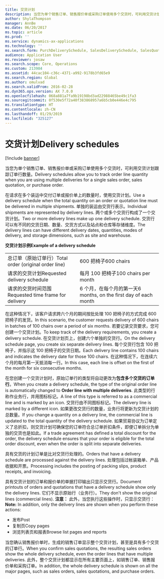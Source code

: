 ```yaml
---
title: 交货计划
description: 当您为单个销售订单、销售报价单或采购订单使用多个交货时，可利用交货计划跟踪订单行数量。
author: ShylaThompson
manager: AnnBe
ms.date: 06/20/2017
ms.topic: article
ms.prod: ''
ms.service: dynamics-ax-applications
ms.technology: ''
ms.search.form: PurchDeliverySchedule, SalesDeliverySchedule, SalesQuotationDeliverySchedule
audience: Application User
ms.reviewer: josaw
ms.search.scope: Core, Operations
ms.custom: 213984
ms.assetid: 44cac104-c36c-4371-a992-9178b3fd65e9
ms.search.region: Global
ms.author: omulvad
ms.search.validFrom: 2016-02-28
ms.dyn365.ops.version: AX 7.0.0
ms.openlocfilehash: 068a881a7fa9b19198bd3ad22988465be49c1fa3
ms.sourcegitcommit: 0f530e5f72a40f383868957a6b5cb0e446e4c795
ms.translationtype: HT
ms.contentlocale: zh-CN
ms.lasthandoff: 01/29/2019
ms.locfileid: "325127"
---
```

# <a name="delivery-schedules"></a><span data-ttu-id="0bdc6-103">交货计划</span><span class="sxs-lookup"><span data-stu-id="0bdc6-103">Delivery schedules</span></span>

[!include [banner](../includes/banner.md)]

<span data-ttu-id="0bdc6-104">当您为单个销售订单、销售报价单或采购订单使用多个交货时，可利用交货计划跟踪订单行数量。</span><span class="sxs-lookup"><span data-stu-id="0bdc6-104">Delivery schedules allow you to track order line quantity when you are using multiple deliveries for a single sales order, sales quotation, or purchase order.</span></span>

<span data-ttu-id="0bdc6-105">在请求在多个装运中交付订单或报价单上的数量时，使用交货计划。</span><span class="sxs-lookup"><span data-stu-id="0bdc6-105">Use a delivery schedule when the total quantity on an order or quotation line must be delivered in multiple shipments.</span></span> <span data-ttu-id="0bdc6-106">单独的装运由交货行表示。</span><span class="sxs-lookup"><span data-stu-id="0bdc6-106">Individual shipments are represented by delivery lines.</span></span> <span data-ttu-id="0bdc6-107">两个或多个交货行构成了一个交货计划。</span><span class="sxs-lookup"><span data-stu-id="0bdc6-107">Two or more delivery lines make up one delivery schedule.</span></span> <span data-ttu-id="0bdc6-108">交货行可以有不同的交货日期、数量、交货方式以及站点和仓库等存储维度。</span><span class="sxs-lookup"><span data-stu-id="0bdc6-108">The delivery lines can have different delivery dates, quantities, modes of delivery, and storage dimensions, such as site and warehouse.</span></span>  

<span data-ttu-id="0bdc6-109">**交货计划示例**</span><span class="sxs-lookup"><span data-stu-id="0bdc6-109">**Example of a delivery schedule**</span></span>

|                                   |                                          |
|-----------------------------------|------------------------------------------|
| <span data-ttu-id="0bdc6-110">总订单（原始订单行）</span><span class="sxs-lookup"><span data-stu-id="0bdc6-110">Total order (original order line)</span></span> | <span data-ttu-id="0bdc6-111">600 把椅子</span><span class="sxs-lookup"><span data-stu-id="0bdc6-111">600 chairs</span></span>                               |
| <span data-ttu-id="0bdc6-112">请求的交货计划</span><span class="sxs-lookup"><span data-stu-id="0bdc6-112">Requested delivery schedule</span></span>       | <span data-ttu-id="0bdc6-113">每月 100 把椅子</span><span class="sxs-lookup"><span data-stu-id="0bdc6-113">100 chairs per month</span></span>                     |
| <span data-ttu-id="0bdc6-114">请求的交货时间范围</span><span class="sxs-lookup"><span data-stu-id="0bdc6-114">Requested time frame for delivery</span></span> | <span data-ttu-id="0bdc6-115">6 个月，在每个月的第一天</span><span class="sxs-lookup"><span data-stu-id="0bdc6-115">6 months, on the first day of each month</span></span> |

<span data-ttu-id="0bdc6-116">在这种情况下，该客户请求跨六个月的期间按批处理 100 把椅子的方式完成 600 把椅子的发货。</span><span class="sxs-lookup"><span data-stu-id="0bdc6-116">In this scenario, the customer requests delivery of 600 chairs in batches of 100 chairs over a period of six months.</span></span> <span data-ttu-id="0bdc6-117">若要记录交货要求，您可创建一个交货计划。</span><span class="sxs-lookup"><span data-stu-id="0bdc6-117">To keep track of the delivery requirements, you create a delivery schedule.</span></span> <span data-ttu-id="0bdc6-118">在交货计划页上，创建六个单独的交货行。</span><span class="sxs-lookup"><span data-stu-id="0bdc6-118">On the delivery schedule page, you create six separate delivery lines.</span></span> <span data-ttu-id="0bdc6-119">每个交货行包含 100 把椅子，并指示这 100 把椅子的交货日期。</span><span class="sxs-lookup"><span data-stu-id="0bdc6-119">Each delivery line contains 100 chairs and indicates the delivery date for those 100 chairs.</span></span> <span data-ttu-id="0bdc6-120">在这种情况下，在连续六个月的每月第一天抵消每一行。</span><span class="sxs-lookup"><span data-stu-id="0bdc6-120">In this case, each line is offset on the first of the month for six consecutive months.</span></span>  

<span data-ttu-id="0bdc6-121">在您创建一个交货计划时，原始订单行的类型将自动更改为**包含多个交货的订单行**。</span><span class="sxs-lookup"><span data-stu-id="0bdc6-121">When you create a delivery schedule, the type of the original order line is automatically changed to **Order line with multiple deliveries**.</span></span> <span data-ttu-id="0bdc6-122">此类型的行称作业务行，并用图标标记。</span><span class="sxs-lookup"><span data-stu-id="0bdc6-122">A line of this type is referred to as a commercial line and is marked by an icon.</span></span> <span data-ttu-id="0bdc6-123">交货行由不同图标标记。</span><span class="sxs-lookup"><span data-stu-id="0bdc6-123">The delivery line is marked by a different icon.</span></span> <span data-ttu-id="0bdc6-124">如果更改交货行的数量，业务行将更新为交货计划的总数量。</span><span class="sxs-lookup"><span data-stu-id="0bdc6-124">If you change a quantity on a delivery line, the commercial line is updated to the total quantity of the delivery schedule.</span></span> <span data-ttu-id="0bdc6-125">如果贸易协议为订单定义了总折扣，则交货计划可确保您的订单符合总订单折扣条件，即便订单拆分为单独的交货也是如此。</span><span class="sxs-lookup"><span data-stu-id="0bdc6-125">If a trade agreement has defined a total discount for the order, the delivery schedule ensures that your order is eligible for the total order discount, even when the order is split into separate deliveries.</span></span>  

<span data-ttu-id="0bdc6-126">具有交货的计划订单是比对交货行处理的。</span><span class="sxs-lookup"><span data-stu-id="0bdc6-126">Orders that have a delivery schedule are processed against the delivery lines.</span></span> <span data-ttu-id="0bdc6-127">处理包括过帐装箱单、产品收据和开票。</span><span class="sxs-lookup"><span data-stu-id="0bdc6-127">Processing includes the posting of packing slips, product receipts, and invoicing.</span></span>  

<span data-ttu-id="0bdc6-128">具有交货计划的订单和报价单的单据打印输出只显示交货行。</span><span class="sxs-lookup"><span data-stu-id="0bdc6-128">Document printouts of orders and quotations that have a delivery schedule show only the delivery lines.</span></span> <span data-ttu-id="0bdc6-129">它们不显示原始行（业务行）。</span><span class="sxs-lookup"><span data-stu-id="0bdc6-129">They don't show the original lines (commercial lines).</span></span> <span data-ttu-id="0bdc6-130">**注意：** 此外，当您执行这些操作时，只显示交货行：</span><span class="sxs-lookup"><span data-stu-id="0bdc6-130">**Note:** In addition, only the delivery lines are shown when you perform these actions:</span></span>

-   <span data-ttu-id="0bdc6-131">发布</span><span class="sxs-lookup"><span data-stu-id="0bdc6-131">Post</span></span>
-   <span data-ttu-id="0bdc6-132">复制页</span><span class="sxs-lookup"><span data-stu-id="0bdc6-132">Copy pages</span></span>
-   <span data-ttu-id="0bdc6-133">浏览列表页和报表</span><span class="sxs-lookup"><span data-stu-id="0bdc6-133">Browse list pages and reports</span></span>

<span data-ttu-id="0bdc6-134">当您确认销售报价单时，生成的销售订单显示整个交货计划，甚至是具有多个交货的订单行。</span><span class="sxs-lookup"><span data-stu-id="0bdc6-134">When you confirm sales quotations, the resulting sales orders show the whole delivery schedule, even the order lines that have multiple deliveries.</span></span> <span data-ttu-id="0bdc6-135">此外，整个交货计划都显示在所有主要页面上，如销售订单、销售报价单和采购订单。</span><span class="sxs-lookup"><span data-stu-id="0bdc6-135">In addition, the whole delivery schedule is shown on all the major pages, such as sales orders, sales quotations, and purchase orders.</span></span>




